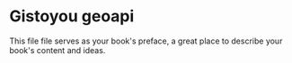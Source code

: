 # Gistoyou geoapi

This file file serves as your book's preface, a great place to describe your book's content and ideas.

